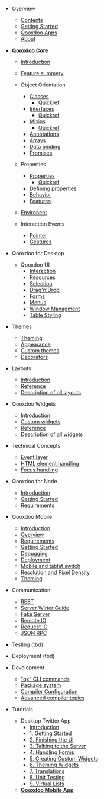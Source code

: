 - Overview
  - [Contents](/contents.md)
  - [Getting Started](/?id=getting-started)
  - [Qooxdoo Apps](/apps.md)
  - [About](/about.md)

- [**Qooxdoo Core**](/core/)

  - [Introduction](/core/oo_introduction.md)
  - [Feature summery](/core/oo_feature_summary.md)
  
  - Object Orientation
    - [Classes](/core/classes.md)
      - [Quickref](/core/class_quickref.md)
    - [Interfaces](/core/interfaces.md)
      - [Quickref](/core/interface_quickref.md)
    - [Mixins](/core/mixins.md)
      - [Quickref](/core/mixin_quickref.md)
    - [Annotations](/core/annotations.md)
    - [Arrays](/core/array.md)
    - [Data binding](/core/data_binding/)
    - [Promises](/core/promises.md)

  - Properties
    - [Properties](/core/understanding_properties.md)
      - [Quickref](/core/properties_quickref.md)
    - [Defining properties](/core/defining_properties.md)
    - [Behavior](/core/property_behavior.md)
    - [Features](/core/property_features.md)
  
  - [Environent](/core/environment.md)
  
  - Interaction Events
    - [Pointer](/core/pointer.md)
    - [Gestures](/core/gestures.md)
  

- Qooxdoo for Desktop

  - Qooxdoo UI
    - [Interaction](/desktop/gui/interaction.md)
    - [Resources](/desktop/gui/resources.md)
    - [Selection](/desktop/gui/selection.md)
    - [Drag'n'Drop](/desktop/gui/dragdrop.md)
    - [Forms](/desktop/gui/forms.md)
    - [Menus](/desktop/gui/menu.md)
    - [Window Managment](/desktop/gui/window_management.md)
    - [Table Styling](/desktop/gui/table_styling.md)

 - Themes
    - [Theming](/desktop/gui/theming.md)
    - [Appearance](/desktop/gui/appearance.md)
    - [Custom themes](/desktop/gui/themes.md)
    - [Decorators](/desktop/gui/themes.md#qooxdoo-theme-decorators)

  - Layouts
    - [Introduction](/desktop/layout/)
    - [Reference](/desktop/layout/reference.md)
    - [Description of all layouts](/desktop/layout/layout_list.md)
  
  - Qooxdoo Widgets
    - [Introduction](/desktop/widget/)
    - [Custom widgets](/desktop/gui/customwidgets.md)
    - [Reference](/desktop/widget/reference.md)
    - [Description of all widgets](/desktop/widget/widget_list.md)

  - Technical Concepts
    - [Event layer](/desktop/gui/event_layer_impl.md)
    - [HTML element handling](/desktop/gui/html.md)
    - [Focus handling](/desktop/gui/focus.md)  


- Qooxdoo for Node
  - [Introduction](/server/)
  - [Getting Started](/server/getting_started.md)
  - [Requirements](/server/requirements.md)  

- Qooxdoo Mobile
  - [Introduction](/mobile/)
  - [Overview](/mobile/mobile_overview.md)
  - [Requirements](/mobile/requirements.md)
  - [Getting Started](/mobile/getting_started.md)
  - [Debugging](/mobile/debugging.md)
  - [Deployment](/mobile/deployment.md)
  - [Mobile and tablet switch](/mobile/mobile_tablet_switch.md)
  - [Resolution and Pixel Density](/mobile/resolution.md)
  - [Theming](/mobile/theming.md)


- Communication

  - [REST](/communication/rest.md)
  - [Server Wirter Guide](/communication/rpc_server_writer_guide.md)
  - [Fake Server](/communication/fake_server.md)
  - [Remote IO](/communication/remote_io.md)
  - [Request IO](/communication/request_io.md)
  - [JSON RPC](/communication/rpc.md)

- Testing (tbd)

- Deployment (tbd)

- Development
  - ["qx" CLI commands](/compiler/cli/commands.md)
  - [Package system](/compiler/cli/packages.md)
  - [Compiler Configuration](/compiler/configuration/overview.md)
  - [Advanced compiler topics](/compiler/internals/)


- Tutorials

  - Desktop Twitter App
    - [Introduction](/tutorial/twitter/)
    - [1. Getting Started](/tutorial/twitter/tutorial-part-1.md)
    - [2. Finishing the UI](/tutorial/twitter/tutorial-part-2.md)
    - [3. Talking to the Server](/tutorial/twitter/tutorial-part-3.md)
    - [4. Handling Forms](/tutorial/twitter/tutorial-part-4.md)
    - [5. Creating Custom Widgets](/tutorial/twitter/tutorial-part-5.md)
    - [6. Theming Widgets](/tutorial/twitter/tutorial-part-6.md)
    - [7. Translations](/tutorial/twitter/tutorial-part-7.md)
    - [8. Unit Testing](/tutorial/twitter/tutorial-part-8.md)
    - [9. Virtual Lists](/tutorial/twitter/tutorial-part-9.md)
  - [**Qooxdoo Mobile App**](/mobile/tutorial.md)

